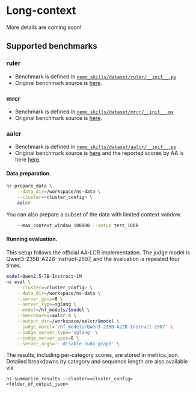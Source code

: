 # Long-context

More details are coming soon!

## Supported benchmarks

### ruler

- Benchmark is defined in [`nemo_skills/dataset/ruler/__init__.py`](https://github.com/NVIDIA/NeMo-Skills/blob/main/nemo_skills/dataset/ruler/__init__.py)
- Original benchmark source is [here](https://github.com/NVIDIA/RULER).

### mrcr

- Benchmark is defined in [`nemo_skills/dataset/mrcr/__init__.py`](https://github.com/NVIDIA/NeMo-Skills/blob/main/nemo_skills/dataset/mrcr/__init__.py)
- Original benchmark source is [here](https://huggingface.co/datasets/openai/mrcr).

### aalcr
- Benchmark is defined in [`nemo_skills/dataset/aalcr/__init__.py`](https://github.com/NVIDIA/NeMo-Skills/blob/main/nemo_skills/dataset/aalcr/__init__.py)
- Original benchmark source is [here](https://huggingface.co/datasets/ArtificialAnalysis/AA-LCR) and the reported scores by AA is here [here](https://artificialanalysis.ai/evaluations/artificial-analysis-long-context-reasoning).

#### Data preparation.
```bash
ns prepare_data \
    --data_dir=/workspace/ns-data \
    --cluster=<cluster_config> \
    aalcr
```
You can also prepare a subset of the data with limited context window.
```bash
    --max_context_window 100000 --setup test_100k
```
#### Running evaluation.
This setup follows the official AA-LCR implementation. The judge model is Qwen3-235B-A22B-Instruct-2507, and the evaluation is repeated four times.
```bash
model=Qwen2.5-7B-Instruct-1M
ns eval \
    --cluster=<cluster_config> \
    --data_dir=/workspace/ns-data \
    --server_gpus=8 \
    --server_type=sglang \
    --model=/hf_models/$model \
    --benchmarks=aalcr:4 \
    --output_dir=/workspace/aalcr/$model \
    --judge_model='/hf_models/Qwen3-235B-A22B-Instruct-2507' \
    --judge_server_type='sglang' \
    --judge_server_gpus=8 \
    --server_args='--disable-cuda-graph' \
```
The results, including per-category scores, are stored in metrics.json. Detailed breakdowns by category and sequence length are also available via
```
ns summarize_results --cluster=<cluster_config> <folder_of_output_json>
```